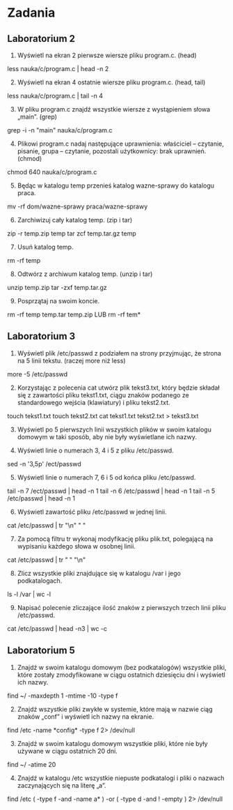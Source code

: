 # Zadania

## Laboratorium 2
 
 1. Wyświetl na ekran 2 pierwsze wiersze pliku program.c. (head)
 
 less nauka/c/program.c | head -n 2
 
 2. Wyświetl na ekran 4 ostatnie wiersze pliku program.c. (head, tail)

 less nauka/c/program.c | tail -n 4
 
 3. W pliku program.c znajdź wszystkie wiersze z wystąpieniem słowa „main”. (grep)
 
 grep -i -n "main" nauka/c/program.c
 
 4. Plikowi program.c nadaj następujące uprawnienia: właściciel – czytanie, pisanie, grupa – czytanie, pozostali użytkownicy: brak uprawnień. (chmod)
 
chmod 640 nauka/c/program.c

5. Będąc w katalogu temp przenieś katalog wazne-sprawy do katalogu praca.

mv -rf dom/wazne-sprawy praca/wazne-sprawy

6. Zarchiwizuj cały katalog temp. (zip i tar)

zip -r temp.zip temp
tar zcf temp.tar.gz temp

7. Usuń katalog temp.

rm -rf temp

8. Odtwórz z archiwum katalog temp. (unzip i tar)

unzip temp.zip
tar -zxf temp.tar.gz

9. Posprzątaj na swoim koncie.

rm -rf temp temp.tar temp.zip LUB rm -rf tem*

## Laboratorium 3

1. Wyświetl plik /etc/passwd z podziałem na strony przyjmując, że strona na 5 linii tekstu. (raczej more niż less)

more -5 /etc/passwd

2. Korzystając z polecenia cat utwórz plik tekst3.txt, który będzie składał się z zawartości pliku tekst1.txt, ciągu znaków podanego ze standardowego wejścia (klawiatury) i pliku tekst2.txt.

touch tekst1.txt
touch tekst2.txt
cat tekst1.txt tekst2.txt > tekst3.txt

3. Wyświetl po 5 pierwszych linii wszystkich plików w swoim katalogu domowym w taki sposób, aby nie były wyświetlane ich nazwy.



4. Wyświetl linie o numerach 3, 4 i 5 z pliku /etc/passwd.

sed -n '3,5p' /ect/passwd

5. Wyświetl linie o numerach 7, 6 i 5 od końca pliku /etc/passwd.

tail -n 7 /ect/passwd | head -n 1
tail -n 6 /etc/passwd | head -n 1
tail -n 5 /etc/passwd | head -n 1

6. Wyświetl zawartość pliku /etc/passwd w jednej linii.

cat /etc/passwd | tr "\n" " "

7. Za pomocą filtru tr wykonaj modyfikację pliku plik.txt, polegającą na wypisaniu każdego słowa w osobnej linii.

cat /etc/passwd | tr " " "\n"

8. Zlicz wszystkie pliki znajdujące się w katalogu /var i jego podkatalogach.

ls -l /var | wc -l

9. Napisać polecenie zliczające ilość znaków z pierwszych trzech linii pliku /etc/passwd.

cat /etc/passwd | head -n3 | wc -c

## Laboratorium 5

1. Znajdź w swoim katalogu domowym (bez podkatalogów) wszystkie pliki, które zostały zmodyfikowane w ciągu ostatnich dziesięciu dni i wyświetl ich nazwy.

find ~/ -maxdepth 1 -mtime -10 -type f

2. Znajdź wszystkie pliki zwykłe w systemie, które mają w nazwie ciąg znaków „conf” i wyświetl ich nazwy na ekranie.

find /etc -name \*config\* -type f 2> /dev/null

3. Znajdź w swoim katalogu domowym wszystkie pliki, które nie były używane w ciągu ostatnich 20 dni.

find ~/ -atime 20

4. Znajdź w katalogu /etc wszystkie niepuste podkatalogi i pliki o nazwach zaczynających się na literę „a”.

find /etc \( -type f -and -name a* \) -or \( -type d -and ! -empty \) 2> /dev/null
